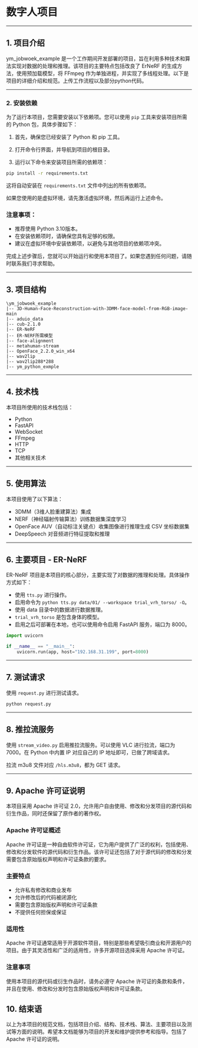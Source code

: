 # 数字人项目

---

## 1. 项目介绍

ym_jobwoek_example 是一个工作期间开发部署的项目，旨在利用多种技术和算法实现对数据的处理和推理。该项目的主要特点包括改良了 ErNeRF 的生成方法，使用预加载模型，将 FFmpeg 作为单独进程，并实现了多线程处理。以下是项目的详细介绍和规范。上传工作流程以及部分python代码。

---

### 2. 安装依赖

为了运行本项目，您需要安装以下依赖项。您可以使用 `pip` 工具来安装项目所需的 Python 包，具体步骤如下：

1. 首先，确保您已经安装了 Python 和 pip 工具。

2. 打开命令行界面，并导航到项目的根目录。

3. 运行以下命令来安装项目所需的依赖项：

```bash
pip install -r requirements.txt
```

这将自动安装在 `requirements.txt` 文件中列出的所有依赖项。

如果您使用的是虚拟环境，请先激活虚拟环境，然后再运行上述命令。

### 注意事项：

- 推荐使用 Python 3.10版本。
- 在安装依赖项时，请确保您具有足够的权限。
- 建议在虚拟环境中安装依赖项，以避免与其他项目的依赖项冲突。

完成上述步骤后，您就可以开始运行和使用本项目了。如果您遇到任何问题，请随时联系我们寻求帮助。



---

## 3. 项目结构

```
\ym_jobwoek_example
|-- 3D-Human-Face-Reconstruction-with-3DMM-face-model-from-RGB-image-main
|-- aduio_data
|-- cub-2.1.0
|-- ER-NeRF
|-- ER-NERF所需模型
|-- face-alignment
|-- metahuman-stream
|-- OpenFace_2.2.0_win_x64
|-- wav2lip
|-- wav2lip288*288
|-- ym_python_exmple
```

---

## 4. 技术栈

本项目所使用的技术栈包括：

- Python
- FastAPI
- WebSocket
- FFmpeg
- HTTP
- TCP
- 其他相关技术

---

## 5. 使用算法

本项目使用了以下算法：

- 3DMM（3维人脸重建算法）集成
- NERF（神经辐射传输算法）训练数据集深度学习
- OpenFace AUV（自动标注关键点）收集图像进行推理生成 CSV 坐标数据集
- DeepSpeech 对音频进行特征提取和推理

---

## 6. 主要项目 - ER-NeRF

ER-NeRF 项目是本项目的核心部分，主要实现了对数据的推理和处理。具体操作方式如下：

- 使用 `tts.py` 进行操作。
- 启用命令为 `python tts.py data/01/ --workspace trial_vrh_torso/ -O`。
- 使用 data 目录中的数据进行数据推理。
- `trial_vrh_torso` 是包含身体的模型。
- 启用之后可部署在本地，也可以使用命令启用 FastAPI 服务，端口为 8000。

```python
import uvicorn

if __name__ == "__main__":
    uvicorn.run(app, host="192.168.31.199", port=8000)
```

---

## 7. 测试请求

使用 `request.py` 进行测试请求。

```python
python request.py
```

---

## 8. 推拉流服务

使用 `stream_video.py` 启用推拉流服务。可以使用 VLC 进行拉流，端口为 7000。在 Python 中内置 IP 对应自己的 IP 地址即可，已做了跨域请求。

拉流 m3u8 文件对应 `/hls.m3u8`，都为 GET 请求。

---

## 9. Apache 许可证说明

本项目采用 Apache 许可证 2.0，允许用户自由使用、修改和分发项目的源代码和衍生作品，同时还保留了原作者的著作权。

### Apache 许可证概述

Apache 许可证是一种自由软件许可证，它为用户提供了广泛的权利，包括使用、修改和分发软件的源代码和衍生作品。该许可证还包括了对于源代码的修改和分发需要包含原始版权声明和许可证条款的要求。

### 主要特点

- 允许私有修改和商业发布
- 允许修改后的代码被闭源化
- 需要包含原始版权声明和许可证条款
- 不提供任何担保或保证

### 适用性

Apache 许可证通常适用于开源软件项目，特别是那些希望吸引商业和开源用户的项目。由于其灵活性和广泛的适用性，许多开源项目选择采用 Apache 许可证。

### 注意事项

使用本项目的源代码或衍生作品时，请务必遵守 Apache 许可证的条款和条件，并且在使用、修改和分发时包含原始版权声明和许可证条款。

## 10. 结束语

以上为本项目的规范文档，包括项目介绍、结构、技术栈、算法、主要项目以及测试等方面的说明。希望本文档能够为项目的开发和维护提供参考和指导。包括了 Apache 许可证的说明。
